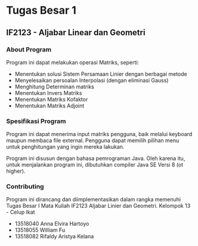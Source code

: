 # Tugas Besar 1
## IF2123 - Aljabar Linear dan Geometri

### About Program
Program ini dapat melakukan operasi Matriks, seperti:
- Menentukan solusi Sistem Persamaan Linier dengan berbagai metode
- Menyelesaikan persoalan Interpolasi (dengan eliminasi Gauss) 
- Menghitung Determinan matriks 
- Menentukan Invers Matriks
- Menentukan Matriks Kofaktor
- Menentukan Matriks Adjoint

### Spesifikasi Program
Program ini dapat menerima input matriks pengguna, baik melalui keyboard maupun membaca file external.
Pengguna dapat memilih pilihan menu untuk penghitungan yang ingin mereka lakukan.

Program ini disusun dengan bahasa pemrograman Java. Oleh karena itu, untuk menjalankan program ini, dibutuhkan compiler Java SE Versi 8 (ot higher).

### Contributing
Program ini dirancang dan diimplementasikan dalam rangka memenuhi Tugas Besar I Mata Kuliah IF2123 Aljabar Linier dan Geometri.
Kelompok 13 - Celup Ikat
- 13518040  Anna Elvira Hartoyo
- 13518055  William Fu
- 13518082  Rifaldy Aristya Kelana
